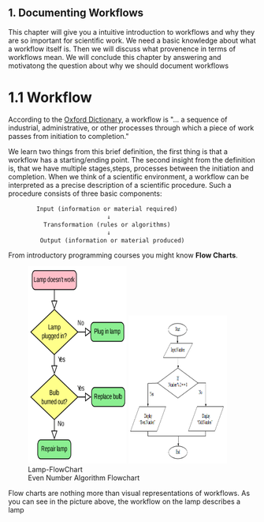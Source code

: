 ## 1. Documenting Workflows

This chapter will give you a intuitive introduction to workflows and why
they are so important for scientific work. We need a basic knowledge about what
a workflow itself is. Then we will discuss what provenence in terms of workflows mean.
We will conclude this chapter by answering and motivatong the question about
why we should document workflows

# 1.1 Workflow
According to the [Oxford Dictionary](https://www.lexico.com/definition/workflow), a
workflow is "... a sequence of industrial, administrative, or other processes through
which a piece of work passes from initiation to completion."

We learn two things from this brief definition, the first thing is that a workflow
has a starting/ending point. The second insight from the definition is, that we
have multiple stages,steps, processes between the initiation and completion. When we
think of a scientific environment, a workflow can be interpreted as a precise
description of a scientific procedure.
Such a procedure consists of three basic components:

            Input (information or material required)
                                ↓
              Transformation (rules or algorithms)
                                ↓
             Output (information or material produced)

From introductory programming courses you might know **Flow Charts**.
<p float="left">
  <figure>
    <img src="./Pictures/DataFlow1.png" width="200" height="400" />
    <img src="./Pictures/DataFlow2.png" width="200" height="300"/>
    <figcaption>Lamp-FlowChart</figcaption>
    <figcaption>Even Number Algorithm Flowchart</figcaption>

  </figure>
</p>
Flow charts are nothing more than visual representations of workflows. As you can see
in the picture above, the workflow on the lamp describes a lamp
